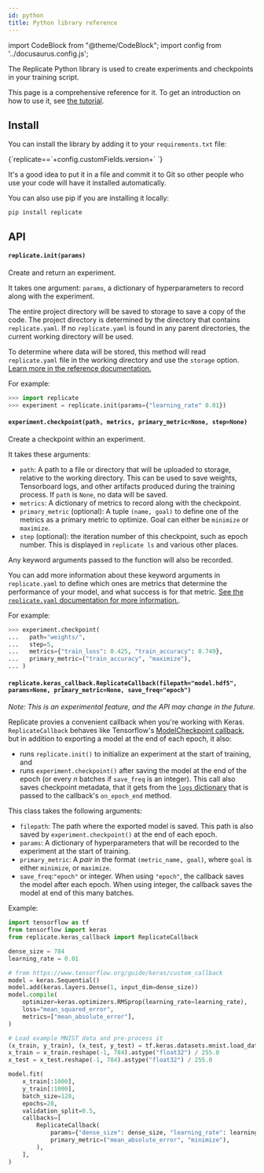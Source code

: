 ```yaml
---
id: python
title: Python library reference
---
```


import CodeBlock from "@theme/CodeBlock";
import config from '../docusaurus.config.js';

The Replicate Python library is used to create experiments and checkpoints in your training script.

This page is a comprehensive reference for it. To get an introduction on how to use it, see [the tutorial](tutorial.md).

## Install

You can install the library by adding it to your `requirements.txt` file:

<CodeBlock className="txt">
{`replicate==`+config.customFields.version+`
`}</CodeBlock>


It's a good idea to put it in a file and commit it to Git so other people who use your code will have it installed automatically.

You can also use pip if you are installing it locally:

```
pip install replicate
```

## API

#### `replicate.init(params)`

Create and return an experiment.

It takes one argument: `params`, a dictionary of hyperparameters to record along with the experiment.

The entire project directory will be saved to storage to save a copy of the code. The project directory is determined by the directory that contains `replicate.yaml`. If no `replicate.yaml` is found in any parent directories, the current working directory will be used.

To determine where data will be stored, this method will read `replicate.yaml` file in the working directory and use the `storage` option. [Learn more in the reference documentation.](replicate-yaml.md)

For example:

```python
>>> import replicate
>>> experiment = replicate.init(params={"learning_rate" 0.01})
```

#### `experiment.checkpoint(path, metrics, primary_metric=None, step=None)`

Create a checkpoint within an experiment.

It takes these arguments:

- `path`: A path to a file or directory that will be uploaded to storage, relative to the working directory. This can be used to save weights, Tensorboard logs, and other artifacts produced during the training process. If `path` is `None`, no data will be saved.
- `metrics`: A dictionary of metrics to record along with the checkpoint.
- `primary_metric` (optional): A tuple `(name, goal)` to define one of the metrics as a primary metric to optimize. Goal can either be `minimize` or `maximize`.
- `step` (optional): the iteration number of this checkpoint, such as epoch number. This is displayed in `replicate ls` and various other places.

Any keyword arguments passed to the function will also be recorded.

You can add more information about these keyword arguments in `replicate.yaml` to define which ones are metrics that determine the performance of your model, and what success is for that metric. [See the `replicate.yaml` documentation for more information.](replicate-yaml.md#metrics).

For example:

```python
>>> experiment.checkpoint(
...   path="weights/",
...   step=5,
...   metrics={"train_loss": 0.425, "train_accuracy": 0.749},
...   primary_metric=("train_accuracy", "maximize"),
... )
```

#### `replicate.keras_callback.ReplicateCallback(filepath="model.hdf5", params=None, primary_metric=None, save_freq="epoch")`

_Note: This is an experimental feature, and the API may change in the future._

Replicate provies a convenient callback when you're working with Keras. `ReplicateCallback` behaves like Tensorflow's [ModelCheckpoint callback](https://www.tensorflow.org/api_docs/python/tf/keras/callbacks/ModelCheckpoint), but in addition to exporting a model at the end of each epoch, it also:
- runs `replicate.init()` to initialize an experiment at the start of training, and
- runs `experiment.checkpoint()` after saving the model at the end of the epoch (or every _n_ batches if `save_freq` is an integer). This call also saves checkpoint metadata, that it gets from the [`logs` dictionary](https://www.tensorflow.org/guide/keras/custom_callback#a_basic_example) that is passed to the callback's `on_epoch_end` method.

This class takes the following arguments:
- `filepath`: The path where the exported model is saved. This path is also saved by `experiment.checkpoint()` at the end of each epoch.
- `params`: A dictionary of hyperparameters that will be recorded to the experiment at the start of training.
- `primary_metric`: A _pair_ in the format `(metric_name, goal)`, where `goal` is either `minimize`, or `maximize`.
- `save_freq`:`"epoch"` or integer. When using `"epoch"`, the callback saves the model after each epoch. When using integer, the callback saves the model at end of this many batches.

Example:

```python
import tensorflow as tf
from tensorflow import keras
from replicate.keras_callback import ReplicateCallback

dense_size = 784
learning_rate = 0.01

# from https://www.tensorflow.org/guide/keras/custom_callback
model = keras.Sequential()
model.add(keras.layers.Dense(1, input_dim=dense_size))
model.compile(
    optimizer=keras.optimizers.RMSprop(learning_rate=learning_rate),
    loss="mean_squared_error",
    metrics=["mean_absolute_error"],
)

# Load example MNIST data and pre-process it
(x_train, y_train), (x_test, y_test) = tf.keras.datasets.mnist.load_data()
x_train = x_train.reshape(-1, 784).astype("float32") / 255.0
x_test = x_test.reshape(-1, 784).astype("float32") / 255.0

model.fit(
    x_train[:1000],
    y_train[:1000],
    batch_size=128,
    epochs=20,
    validation_split=0.5,
    callbacks=[
        ReplicateCallback(
            params={"dense_size": dense_size, "learning_rate": learning_rate,},
            primary_metric=("mean_absolute_error", "minimize"),
        ),
    ],
)
```

